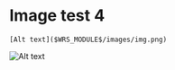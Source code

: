 # Image test 4


`[Alt text]($WRS_MODULE$/images/img.png)`

![Alt text]($WRS_MODULE$/images/img.png)
